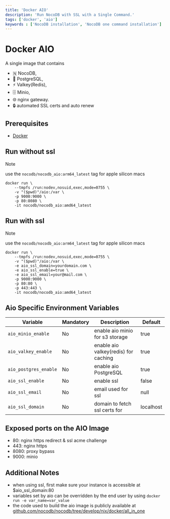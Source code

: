 ```yaml
---
title: 'Docker AIO'
description: 'Run NocoDB with SSL with a Single Command.'
tags: ['docker', 'aio']
keywords : ['NocoDB installation', 'NocoDB one command installation']
---
```


# Docker AIO

A single image that contains 
- 🇳  NocoDB,
- 🐘 PostgreSQL,
- ⚡ Valkey(Redis), 
- 🗄 Minio, 
- 🌐 nginx gateway.
- 🔒 automated SSL certs and auto renew

## Prerequisites
- [Docker](https://www.docker.com/get-started)

## Run without ssl

> [!NOTE]
> use the `nocodb/nocodb_aio:arm64_latest` tag for apple silicon macs

```
docker run \
	--tmpfs /run:nodev,nosuid,exec,mode=0755 \
	-v "($pwd)"/aio:/var \
	-p 9000:9000 \
	-p 80:8080 \
	-it nocodb/nocodb_aio:amd64_latest
```

## Run with ssl

> [!NOTE]
> use the `nocodb/nocodb_aio:arm64_latest` tag for apple silicon macs

```
docker run \
	--tmpfs /run:nodev,nosuid,exec,mode=0755 \
	-v "($pwd)"/aio:/var \
	-e aio_ssl_domain=yourdomain.com \
	-e aio_ssl_enable=true \
	-e aio_ssl_email=your@mail.com \
	-p 9000:9000 \
	-p 80:80 \
	-p 443:443 \
	-it nocodb/nocodb_aio:amd64_latest
```

## Aio Specific Environment Variables

| Variable		| Mandatory | Description									| Default   |
|-----------------------|-----------|---------------------------------------|-----------|
| `aio_minio_enable`    | No        | enable aio minio for s3 storage		| true		|
| `aio_valkey_enable`   | No        | enable aio valkey(redis) for caching	| true		|
| `aio_postgres_enable` | No        | enable aio PostgreSQL					| true		|
| `aio_ssl_enable`      | No        | enable ssl							| false		|
| `aio_ssl_email`       | No        | email used for ssl					| null		|
| `aio_ssl_domain`      | No        | domain to fetch ssl certs for			| localhost	|

## Exposed ports on the AIO Image

- 80: nginx https redirect & ssl acme challenge
- 443: nginx https
- 8080: proxy bypass
- 9000: minio

## Additional Notes

- when using ssl, first make sure your instance is accessible at $aio_ssl_domain:80
- variables set by aio can be overridden by the end user by using `docker run -e var_name=var_value`
- the code used to build the aio image is publicly available at [github.com/nocodb/nocodb/tree/develop/nix/docker/all_in_one](https://github.com/nocodb/nocodb/tree/develop/nix/docker/all_in_one)
